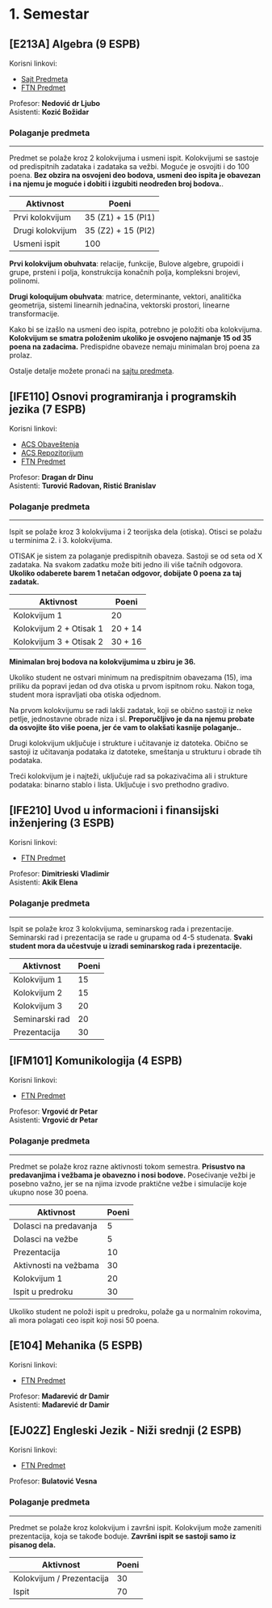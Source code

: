 # 1. Semestar

## [E213A] Algebra (9 ESPB)

Korisni linkovi:
- [Sajt Predmeta](https://imft.ftn.uns.ac.rs/ljubo/IN_Algebra/IN_Algebra.html)
- [FTN Predmet](https://ftn.uns.ac.rs/stranice-predmeta/E213A/algebra)

Profesor: **Nedović dr Ljubo**  
Asistenti: **Kozić Božidar**

### Polaganje predmeta
---
Predmet se polaže kroz 2 kolokvijuma i usmeni ispit. Kolokvijumi se sastoje od predispitnih zadataka i zadataka sa vežbi. Moguće je osvojiti i do 100 poena. **Bez obzira na osvojeni deo bodova, usmeni deo ispita je obavezan i na njemu je moguće i dobiti i izgubiti neodređen broj bodova.**.

| Aktivnost | Poeni |
|------|-------|
| Prvi kolokvijum | 35 (Z1) + 15 (PI1) |
| Drugi kolokvijum | 35 (Z2) + 15 (PI2) |
| Usmeni ispit | 100 |

**Prvi kolokvijum obuhvata**: relacije, funkcije, Bulove algebre, grupoidi i grupe, prsteni i polja, konstrukcija konačnih polja, kompleksni brojevi, polinomi.

**Drugi koloquijum obuhvata**: matrice, determinante, vektori, analitička geometrija, sistemi linearnih jednačina, vektorski prostori, linearne transformacije.

Kako bi se izašlo na usmeni deo ispita, potrebno je položiti oba kolokvijuma. **Kolokvijum se smatra položenim ukoliko je osvojeno najmanje 15 od 35 poena na zadacima.** Predispidne obaveze nemaju minimalan broj poena za prolaz.

Ostalje detalje možete pronaći na [sajtu predmeta](https://imft.ftn.uns.ac.rs/ljubo/IN_Algebra/IN_Algebra.html).

## [IFE110] Osnovi programiranja i programskih jezika (7 ESPB)

Korisni linkovi:
- [ACS Obaveštenja](http://www.acs.uns.ac.rs/sr/oppj)
- [ACS Repozitorijum](http://www.acs.uns.ac.rs/sr/node/237/4648777)
- [FTN Predmet](https://ftn.uns.ac.rs/stranice-predmeta/IFE110/osnovi-programiranja-i-programskih-jezika)
 
Profesor: **Dragan dr Dinu**  
Asistenti: **Turović Radovan, Ristić Branislav**

### Polaganje predmeta
---
Ispit se polaže kroz 3 kolokvijuma i 2 teorijska dela (otiska). Otisci se polažu u terminima 2. i 3. kolokvijuma.

OTISAK je sistem za polaganje predispitnih obaveza. Sastoji se od seta od X zadataka. Na svakom zadatku može biti jedno ili više tačnih odgovora. **Ukoliko odaberete barem 1 netačan odgovor, dobijate 0 poena za taj zadatak.**

| Aktivnost | Poeni |
|------|-------|
| Kolokvijum 1 | 20 |
| Kolokvijum 2 + Otisak 1 | 20 + 14 |
| Kolokvijum 3 + Otisak 2 | 30 + 16 |

**Minimalan broj bodova na kolokvijumima u zbiru je 36.**

Ukoliko student ne ostvari minimum na predispitnim obavezama (15), ima priliku da popravi jedan od dva otiska u prvom ispitnom roku. Nakon toga, student mora ispravljati oba otiska odjednom.

Na prvom kolokvijumu se radi lakši zadatak, koji se obično sastoji iz neke petlje, jednostavne obrade niza i sl. **Preporučljivo je da na njemu probate da osvojite što više poena, jer će vam to olakšati kasnije polaganje..**

Drugi kolokvijum uključuje i strukture i učitavanje iz datoteka. Obično se sastoji iz učitavanja podataka iz datoteke, smeštanja u strukturu i obrade tih podataka.

Treći kolokvijum je i najteži, uključuje rad sa pokazivačima ali i strukture podataka: binarno stablo i lista. Uključuje i svo prethodno gradivo. 

## [IFE210] Uvod u informacioni i finansijski inženjering (3 ESPB)

Korisni linkovi:
- [FTN Predmet](https://ftn.uns.ac.rs/stranice-predmeta/IFE210/uvod-u-informacioni-i-finansijski-inzenjering)

Profesor: **Dimitrieski Vladimir**  
Asistenti: **Akik Elena**

### Polaganje predmeta
---
Ispit se polaže kroz 3 kolokvijuma, seminarskog rada i prezentacije. Seminarski rad i prezentacija se rade u grupama od 4-5 studenata. **Svaki student mora da učestvuje u izradi seminarskog rada i prezentacije.**

| Aktivnost | Poeni |
|------|-------|
| Kolokvijum 1 | 15 |
| Kolokvijum 2 | 15 |
| Kolokvijum 3 | 20 |
| Seminarski rad | 20 |
| Prezentacija | 30 |

## [IFM101] Komunikologija (4 ESPB)

Korisni linkovi:
- [FTN Predmet](https://ftn.uns.ac.rs/stranice-predmeta/IFM101/komunikologija)

Profesor: **Vrgović dr Petar**  
Asistenti: **Vrgović dr Petar**

### Polaganje predmeta
---

Predmet se polaže kroz razne aktivnosti tokom semestra. **Prisustvo na predavanjima i vežbama je obavezno i nosi bodove.** Posećivanje vežbi je posebno važno, jer se na njima izvode praktične vežbe i simulacije koje ukupno nose 30 poena.

| Aktivnost | Poeni |
|------|-------|
| Dolasci na predavanja | 5 |
| Dolasci na vežbe | 5 |
| Prezentacija | 10 |
| Aktivnosti na vežbama | 30 |
| Kolokvijum 1 | 20 |
| Ispit u predroku | 30 |

Ukoliko student ne položi ispit u predroku, polaže ga u normalnim rokovima, ali mora polagati ceo ispit koji nosi 50 poena.

## [E104] Mehanika (5 ESPB)

Korisni linkovi:
- [FTN Predmet](https://ftn.uns.ac.rs/stranice-predmeta/E104/mehanika)
  
Profesor: **Mađarević dr Damir**  
Asistenti: **Mađarević dr Damir**

## [EJ02Z] Engleski Jezik - Niži srednji (2 ESPB)

Korisni linkovi:
- [FTN Predmet](https://ftn.uns.ac.rs/stranice-predmeta/EJ02Z/engleski-jezik---nizi-srednji)

Profesor: **Bulatović Vesna**

### Polaganje predmeta
---

Predmet se polaže kroz kolokvijum i završni ispit. Kolokvijum može zameniti prezentacija, koja se takođe boduje. **Završni ispit se sastoji samo iz pisanog dela.**

| Aktivnost | Poeni |
|------|-------|
| Kolokvijum / Prezentacija | 30 |
| Ispit | 70 |